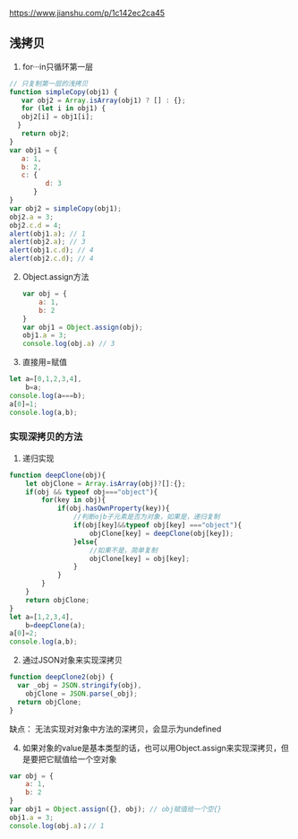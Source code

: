 https://www.jianshu.com/p/1c142ec2ca45



## 浅拷贝

1. for···in只循环第一层

```js
// 只复制第一层的浅拷贝
function simpleCopy(obj1) {
   var obj2 = Array.isArray(obj1) ? [] : {};
   for (let i in obj1) {
   obj2[i] = obj1[i];
  }
   return obj2;
}
var obj1 = {
   a: 1,
   b: 2,
   c: {
         d: 3
      }
}
var obj2 = simpleCopy(obj1);
obj2.a = 3;
obj2.c.d = 4;
alert(obj1.a); // 1
alert(obj2.a); // 3
alert(obj1.c.d); // 4
alert(obj2.c.d); // 4
```

2. Object.assign方法

   ```js
   var obj = {
       a: 1,
       b: 2
   }
   var obj1 = Object.assign(obj);
   obj1.a = 3;
   console.log(obj.a) // 3
   ```

   

3. 直接用=赋值



```jsx
let a=[0,1,2,3,4],
    b=a;
console.log(a===b);
a[0]=1;
console.log(a,b);
```

### 实现深拷贝的方法

1. 递归实现

```js
function deepClone(obj){
    let objClone = Array.isArray(obj)?[]:{};
    if(obj && typeof obj==="object"){
        for(key in obj){
            if(obj.hasOwnProperty(key)){
                //判断ojb子元素是否为对象，如果是，递归复制
                if(obj[key]&&typeof obj[key] ==="object"){
                    objClone[key] = deepClone(obj[key]);
                }else{
                    //如果不是，简单复制
                    objClone[key] = obj[key];
                }
            }
        }
    }
    return objClone;
}    
let a=[1,2,3,4],
    b=deepClone(a);
a[0]=2;
console.log(a,b);
```

2. 通过JSON对象来实现深拷贝

```js
function deepClone2(obj) {
  var _obj = JSON.stringify(obj),
    objClone = JSON.parse(_obj);
  return objClone;
}
```

缺点： 无法实现对对象中方法的深拷贝，会显示为undefined



4. 如果对象的value是基本类型的话，也可以用Object.assign来实现深拷贝，但是要把它赋值给一个空对象

```js
var obj = {
    a: 1,
    b: 2
}
var obj1 = Object.assign({}, obj); // obj赋值给一个空{}
obj1.a = 3;
console.log(obj.a)；// 1
```

